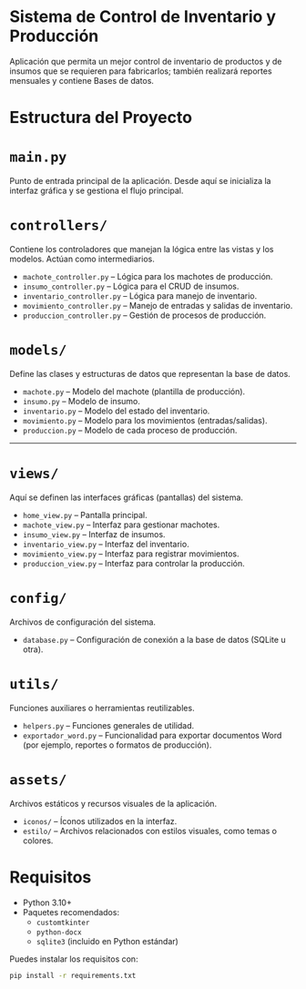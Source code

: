 # Sistema de Control de Inventario y Producción
Aplicación que permita un mejor control de inventario de productos y de insumos que se requieren para fabricarlos; también realizará reportes mensuales y contiene Bases de datos.

# Estructura del Proyecto

# `main.py`
Punto de entrada principal de la aplicación. Desde aquí se inicializa la interfaz gráfica y se gestiona el flujo principal.

# `controllers/`
Contiene los controladores que manejan la lógica entre las vistas y los modelos. Actúan como intermediarios.

- `machote_controller.py` – Lógica para los machotes de producción.
- `insumo_controller.py` – Lógica para el CRUD de insumos.
- `inventario_controller.py` – Lógica para manejo de inventario.
- `movimiento_controller.py` – Manejo de entradas y salidas de inventario.
- `produccion_controller.py` – Gestión de procesos de producción.


# `models/`
Define las clases y estructuras de datos que representan la base de datos.

- `machote.py` – Modelo del machote (plantilla de producción).
- `insumo.py` – Modelo de insumo.
- `inventario.py` – Modelo del estado del inventario.
- `movimiento.py` – Modelo para los movimientos (entradas/salidas).
- `produccion.py` – Modelo de cada proceso de producción.

---

# `views/`
Aquí se definen las interfaces gráficas (pantallas) del sistema.

- `home_view.py` – Pantalla principal.
- `machote_view.py` – Interfaz para gestionar machotes.
- `insumo_view.py` – Interfaz de insumos.
- `inventario_view.py` – Interfaz del inventario.
- `movimiento_view.py` – Interfaz para registrar movimientos.
- `produccion_view.py` – Interfaz para controlar la producción.



#  `config/`
Archivos de configuración del sistema.

- `database.py` – Configuración de conexión a la base de datos (SQLite u otra).


# `utils/`
Funciones auxiliares o herramientas reutilizables.

- `helpers.py` – Funciones generales de utilidad.
- `exportador_word.py` – Funcionalidad para exportar documentos Word (por ejemplo, reportes o formatos de producción).



# `assets/`
Archivos estáticos y recursos visuales de la aplicación.

- `iconos/` – Íconos utilizados en la interfaz.
- `estilo/` – Archivos relacionados con estilos visuales, como temas o colores.



# Requisitos

- Python 3.10+
- Paquetes recomendados:
  - `customtkinter`
  - `python-docx`
  - `sqlite3` (incluido en Python estándar)

Puedes instalar los requisitos con:

```bash
pip install -r requirements.txt

